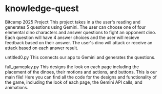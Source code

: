 # knowledge-quest
Bitcamp 2025 Project
This project takes in a the user's reading and generates 5 questions using Gemini. The user can choose one of four elemental dino characters and answer questions to fight an opponent dino. Each question will have 4 answer choices and the user will recieve feedback based on their answer. The user's dino will attack or receive an attack based on each answer result.

untitled0.py
This connects our app to Gemini and generates the questions.

full_gameplay.py 
This designs the look on each page including the placement of the dinoes, their motions and actions, and buttons.
This is our main file! Here you can find all the code for the designs and functionality of the game, including the look of each page, the Gemini API calls, and animations.

